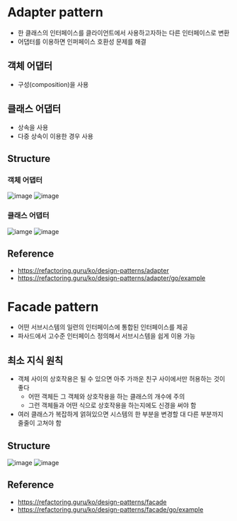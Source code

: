 # Adapter pattern
- 한 클래스의 인터페이스를 클라이언트에서 사용하고자하는 다른 인터페이스로 변환
- 어댑터를 이용하면 인퍼페이스 호환성 문제를 해결

## 객체 어댑터
- 구성(composition)을 사용

## 클래스 어댑터
- 상속을 사용
- 다중 상속이 이용한 경우 사용

## Structure
### 객체 어댑터
![image](https://t1.daumcdn.net/cfile/tistory/24231F4C575EACA210)
![image](https://refactoring.guru/images/patterns/diagrams/adapter/structure-object-adapter-2x.png)

### 클래스 어댑터
![iamge](https://t1.daumcdn.net/cfile/tistory/252CFB4F575EB62D0A)
![image](https://refactoring.guru/images/patterns/diagrams/adapter/structure-class-adapter-2x.png)

## Reference
- https://refactoring.guru/ko/design-patterns/adapter
- https://refactoring.guru/ko/design-patterns/adapter/go/example

# Facade pattern
- 어떤 서브시스템의 일련의 인터페이스에 통합된 인터페이스를 제공
- 파사드에서 고수준 인터페이스 정의해서 서브시스템을 쉽게 이용 가능

## 최소 지식 원칙
- 객체 사이의 상호작용은 될 수 있으면 아주 가까운 친구 사이에서만 허용하는 것이 좋다
  - 어떤 객체든 그 객체와 상호작용을 하는 클래스의 개수에 주의
  - 그런 객체들과 어떤 식으로 상호작용을 하는지에도 신경을 써야 함
- 여러 클래스가 복잡하게 얽혀있으면 시스템의 한 부분을 변경할 대 다른 부분까지 줄줄이 고쳐야 함

## Structure
![image](https://t1.daumcdn.net/cfile/tistory/2747C84E576006FE3F)
![image](https://refactoring.guru/images/patterns/diagrams/facade/structure-2x.png?id=528ca429555bce293b7c3bd90954e097)

## Reference
- https://refactoring.guru/ko/design-patterns/facade
- https://refactoring.guru/ko/design-patterns/facade/go/example